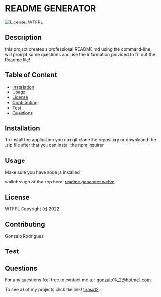 
# README GENERATOR

    
[![License: WTFPL](https://img.shields.io/badge/License-WTFPL-brightgreen.svg)](http://www.wtfpl.net/about/)
 

## Description
    
this project creates a professional README.md using the command-line, will prompt some questions and use the information provided to fill out the Readme file!
 
## Table of Content
- [Installation](#installation)
- [Usage](#usage)
- [License](#license)
- [Contributing](#contributing)
- [Test](#test)
- [Questions](#questions)
 
## Installation
To install the application you can git clone the repository or downloand the .zip file after that you can install the npm inquirer 
 
## Usage
    
Make sure you have node js installed

walkthrough of the app here! 
[readme generator.webm](https://user-images.githubusercontent.com/106271483/184276274-2d33d422-9079-4f89-b78b-e6d4fb57bf32.webm)



## License

WTFPL Copyright (c) 2022
   
## Contributing

Gonzalo Rodriguez
  
## Test


    
## Questions

For any questions feel free to contact me at : [gonzalo14_2@hotmail.com](mailto:gonzalo14_2@hotmail.com).

To see all of my projects click the link! [tiraso12](http://github.com/tiraso12).
    
